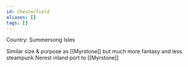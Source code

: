 ```yaml
---
id: Chesterfield
aliases: []
tags: []
---
```


Country: Summersong Isles

Similar size & purpose as [[Myrstone]] but much more fantasy and less steampunk
Nerest inland port to [[Myrstone]]

